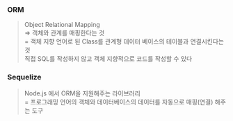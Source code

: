### ORM
> Object Relational Mapping   
=> 객체와 관계를 매핑한다는 것   
= 객체 지향 언어로 된 Class를 관계형 데이터 베이스의 테이블과 연결시킨다는 것   
직접 SQL를 작성하지 않고 객체 지향적으로 코드를 작성할 수 있다   

### Sequelize
> Node.js 에서 ORM을 지원해주는 라이브러리   
= 프로그래밍 언어의 객체와 데이터베이스의 데이터를 자동으로 매핑(연결) 해주는 도구

